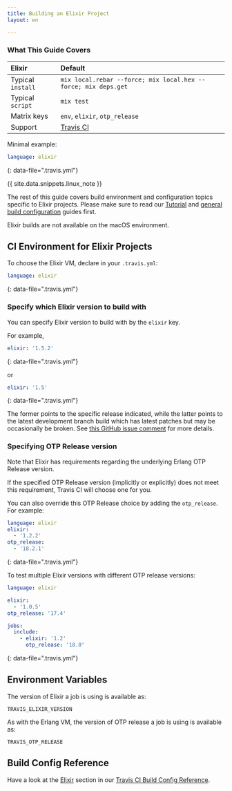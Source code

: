 ```yaml
---
title: Building an Elixir Project
layout: en

---
```


### What This Guide Covers

<aside markdown="block" class="ataglance">

| Elixir            | Default                                                        |
|:------------------|:---------------------------------------------------------------|
| Typical `install` | `mix local.rebar --force; mix local.hex --force; mix deps.get` |
| Typical `script`  | `mix test`                                                     |
| Matrix keys       | `env`, `elixir`, `otp_release`                                 |
| Support           | [Travis CI](mailto:support@travis-ci.com)                      |

Minimal example:

```yaml
language: elixir
```
{: data-file=".travis.yml"}

</aside>

{{ site.data.snippets.linux_note }}

The rest of this guide covers build environment and configuration topics
specific to Elixir projects. Please make sure to read our
[Tutorial](/user/tutorial/) and
[general build configuration](/user/customizing-the-build/) guides first.

Elixir builds are not available on the macOS environment.

## CI Environment for Elixir Projects

To choose the Elixir VM, declare in your `.travis.yml`:

```yaml
language: elixir
```
{: data-file=".travis.yml"}

### Specify which Elixir version to build with

You can specify Elixir version to build with by the `elixir` key.

For example,

```yaml
elixir: '1.5.2'
```
{: data-file=".travis.yml"}

or

```yaml
elixir: '1.5'
```
{: data-file=".travis.yml"}

The former points to the specific release indicated, while
the latter points to the latest development branch build which
has latest patches but may be occasionally be broken.
See [this GitHub issue comment](https://github.com/elixir-lang/elixir/issues/6618#issuecomment-333374372)
for more details.

### Specifying OTP Release version

Note that Elixir has requirements regarding the underlying
Erlang OTP Release version.

If the specified OTP Release version (implicitly or explicitly)
does not meet this requirement, Travis CI will choose one
for you.

You can also override this OTP Release choice by adding the `otp_release`.
For example:

```yaml
language: elixir
elixir:
  - '1.2.2'
otp_release:
  - '18.2.1'
```
{: data-file=".travis.yml"}

To test multiple Elixir versions with different OTP release versions:

```yaml
language: elixir

elixir:
  - '1.0.5'
otp_release: '17.4'

jobs:
  include:
    - elixir: '1.2'
      otp_release: '18.0'
```
{: data-file=".travis.yml"}

## Environment Variables

The version of Elixir a job is using is available as:

```
TRAVIS_ELIXIR_VERSION
```

As with the Erlang VM, the version of OTP release a job is using is available as:

```
TRAVIS_OTP_RELEASE
```

## Build Config Reference

Have a look at the [Elixir](https://config.travis-ci.com/ref/language/elixir) section in our [Travis CI Build Config Reference](https://config.travis-ci.com/).
